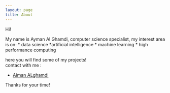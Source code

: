 ```yaml
---
layout: page
title: About
---
```


<p class="message">
  Hi!
</p>
My name is Ayman Al Ghamdi, computer science specialist, my interest area is on:
  * data science
  *artificial intelligence 
  * machine learning 
  * high performance computing 
  
  here you will find some of my projects!
<br/>
contact with me :
* [Aiman ALghamdi](http://linkedin.com/in/aiman-alghamdi)

Thanks for your time!
